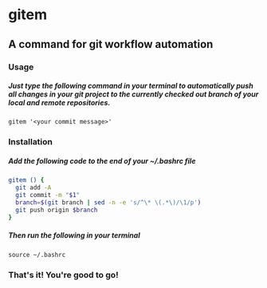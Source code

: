 # gitem
## A command for git workflow automation
### Usage
##### Just type the following command in your terminal to automatically push all changes in your git project to the currently checked out branch of your local and remote repositories.

```shell 
gitem '<your commit message>' 
```  

### Installation
##### Add the following code to the end of your ~/.bashrc file

```sh
gitem () {
  git add -A
  git commit -m "$1"
  branch=$(git branch | sed -n -e 's/^\* \(.*\)/\1/p')
  git push origin $branch
}
```

##### Then run the following in your terminal

```shell
source ~/.bashrc
```

### That's it! You're good to go!
